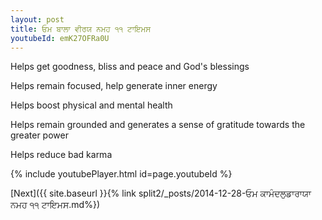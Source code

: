 ```yaml
---
layout: post
title: ਓਮ ਬਾਲਾ ਵੀਰਯ ਨਮਹ ੧੧ ਟਾਇਮਸ
youtubeId: emK27OFRa0U
---
```

 
 
Helps get goodness, bliss and peace and God's blessings
 
Helps remain focused, help generate inner energy 
 
Helps boost physical and mental health 
 
Helps remain grounded and generates a sense of gratitude towards the greater power 
 
Helps reduce bad karma
 
 
 
 


{% include youtubePlayer.html id=page.youtubeId %}
 
[Next]({{ site.baseurl }}{% link  split2/_posts/2014-12-28-ਓਮ ਕਾਮੰਦਲੁਡਾਰਾਯਾ ਨਮਹ ੧੧ ਟਾਇਮਸ.md%})
 
